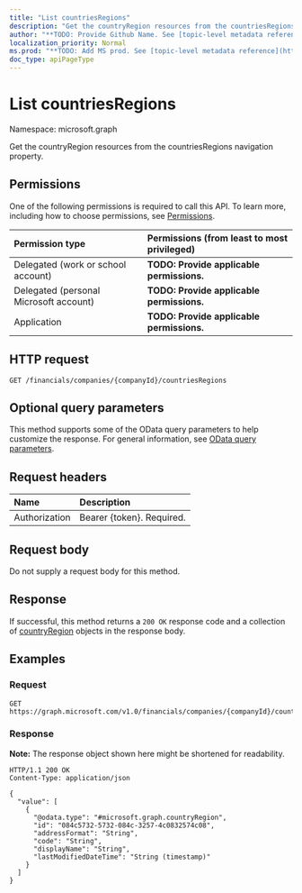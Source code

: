 ```yaml
---
title: "List countriesRegions"
description: "Get the countryRegion resources from the countriesRegions navigation property."
author: "**TODO: Provide Github Name. See [topic-level metadata reference](https://msgo.azurewebsites.net/add/document/guidelines/metadata.html#topic-level-metadata)**"
localization_priority: Normal
ms.prod: "**TODO: Add MS prod. See [topic-level metadata reference](https://msgo.azurewebsites.net/add/document/guidelines/metadata.html#topic-level-metadata)**"
doc_type: apiPageType
---
```


# List countriesRegions
Namespace: microsoft.graph



Get the countryRegion resources from the countriesRegions navigation property.

## Permissions
One of the following permissions is required to call this API. To learn more, including how to choose permissions, see [Permissions](/graph/permissions-reference).

|Permission type|Permissions (from least to most privileged)|
|:---|:---|
|Delegated (work or school account)|**TODO: Provide applicable permissions.**|
|Delegated (personal Microsoft account)|**TODO: Provide applicable permissions.**|
|Application|**TODO: Provide applicable permissions.**|

## HTTP request

<!-- {
  "blockType": "ignored"
}
-->
``` http
GET /financials/companies/{companyId}/countriesRegions
```

## Optional query parameters
This method supports some of the OData query parameters to help customize the response. For general information, see [OData query parameters](/graph/query-parameters).

## Request headers
|Name|Description|
|:---|:---|
|Authorization|Bearer {token}. Required.|

## Request body
Do not supply a request body for this method.

## Response

If successful, this method returns a `200 OK` response code and a collection of [countryRegion](../resources/countryregion.md) objects in the response body.

## Examples

### Request
<!-- {
  "blockType": "request",
  "name": "list_countryregion"
}
-->
``` http
GET https://graph.microsoft.com/v1.0/financials/companies/{companyId}/countriesRegions
```


### Response
**Note:** The response object shown here might be shortened for readability.
<!-- {
  "blockType": "response",
  "truncated": true,
  "@odata.type": "Collection(microsoft.graph.countryRegion)"
}
-->
``` http
HTTP/1.1 200 OK
Content-Type: application/json

{
  "value": [
    {
      "@odata.type": "#microsoft.graph.countryRegion",
      "id": "084c5732-5732-084c-3257-4c0832574c08",
      "addressFormat": "String",
      "code": "String",
      "displayName": "String",
      "lastModifiedDateTime": "String (timestamp)"
    }
  ]
}
```

